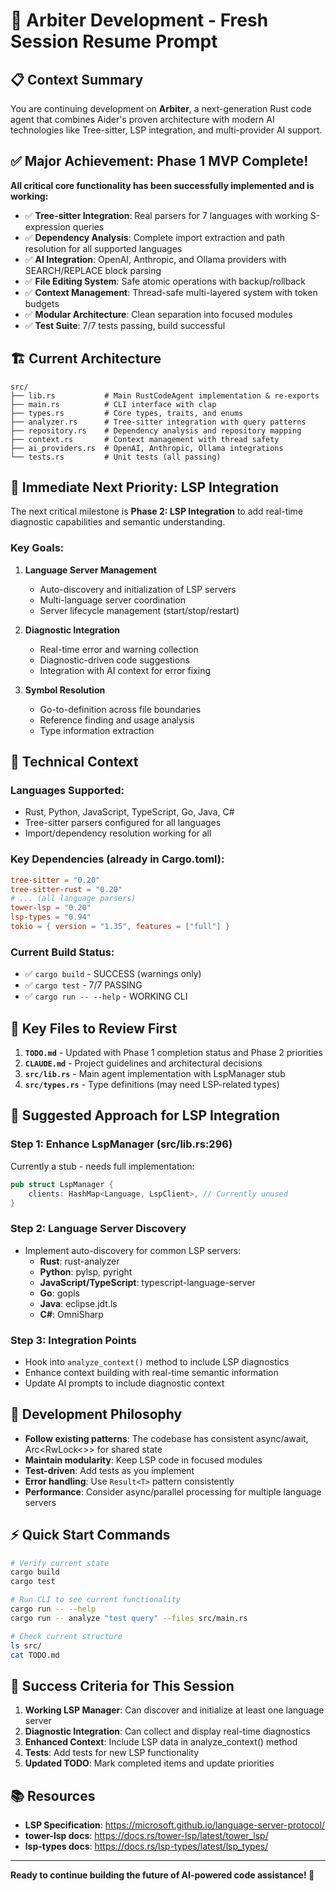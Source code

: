 # 🚀 Arbiter Development - Fresh Session Resume Prompt

## 📋 **Context Summary**

You are continuing development on **Arbiter**, a next-generation Rust code agent that combines Aider's proven architecture with modern AI technologies like Tree-sitter, LSP integration, and multi-provider AI support.

## ✅ **Major Achievement: Phase 1 MVP Complete!**

**All critical core functionality has been successfully implemented and is working:**

- ✅ **Tree-sitter Integration**: Real parsers for 7 languages with working S-expression queries
- ✅ **Dependency Analysis**: Complete import extraction and path resolution for all supported languages
- ✅ **AI Integration**: OpenAI, Anthropic, and Ollama providers with SEARCH/REPLACE block parsing
- ✅ **File Editing System**: Safe atomic operations with backup/rollback
- ✅ **Context Management**: Thread-safe multi-layered system with token budgets
- ✅ **Modular Architecture**: Clean separation into focused modules
- ✅ **Test Suite**: 7/7 tests passing, build successful

## 🏗️ **Current Architecture**

```
src/
├── lib.rs           # Main RustCodeAgent implementation & re-exports
├── main.rs          # CLI interface with clap
├── types.rs         # Core types, traits, and enums
├── analyzer.rs      # Tree-sitter integration with query patterns
├── repository.rs    # Dependency analysis and repository mapping
├── context.rs       # Context management with thread safety
├── ai_providers.rs  # OpenAI, Anthropic, Ollama integrations
└── tests.rs         # Unit tests (all passing)
```

## 🎯 **Immediate Next Priority: LSP Integration**

The next critical milestone is **Phase 2: LSP Integration** to add real-time diagnostic capabilities and semantic understanding.

### **Key Goals:**
1. **Language Server Management**
   - Auto-discovery and initialization of LSP servers
   - Multi-language server coordination  
   - Server lifecycle management (start/stop/restart)

2. **Diagnostic Integration**
   - Real-time error and warning collection
   - Diagnostic-driven code suggestions
   - Integration with AI context for error fixing

3. **Symbol Resolution**
   - Go-to-definition across file boundaries
   - Reference finding and usage analysis
   - Type information extraction

## 🔧 **Technical Context**

### **Languages Supported:**
- Rust, Python, JavaScript, TypeScript, Go, Java, C#
- Tree-sitter parsers configured for all languages
- Import/dependency resolution working for all

### **Key Dependencies (already in Cargo.toml):**
```toml
tree-sitter = "0.20"
tree-sitter-rust = "0.20"
# ... (all language parsers)
tower-lsp = "0.20"
lsp-types = "0.94"
tokio = { version = "1.35", features = ["full"] }
```

### **Current Build Status:**
- ✅ `cargo build` - SUCCESS (warnings only)
- ✅ `cargo test` - 7/7 PASSING
- ✅ `cargo run -- --help` - WORKING CLI

## 📁 **Key Files to Review First**

1. **`TODO.md`** - Updated with Phase 1 completion status and Phase 2 priorities
2. **`CLAUDE.md`** - Project guidelines and architectural decisions
3. **`src/lib.rs`** - Main agent implementation with LspManager stub
4. **`src/types.rs`** - Type definitions (may need LSP-related types)

## 🚀 **Suggested Approach for LSP Integration**

### **Step 1: Enhance LspManager (src/lib.rs:296)**
Currently a stub - needs full implementation:
```rust
pub struct LspManager {
    clients: HashMap<Language, LspClient>, // Currently unused
}
```

### **Step 2: Language Server Discovery**
- Implement auto-discovery for common LSP servers:
  - **Rust**: rust-analyzer
  - **Python**: pylsp, pyright
  - **JavaScript/TypeScript**: typescript-language-server
  - **Go**: gopls
  - **Java**: eclipse.jdt.ls
  - **C#**: OmniSharp

### **Step 3: Integration Points**
- Hook into `analyze_context()` method to include LSP diagnostics
- Enhance context building with real-time semantic information
- Update AI prompts to include diagnostic context

## 🧠 **Development Philosophy**

- **Follow existing patterns**: The codebase has consistent async/await, Arc<RwLock<>> for shared state
- **Maintain modularity**: Keep LSP code in focused modules
- **Test-driven**: Add tests as you implement
- **Error handling**: Use `Result<T>` pattern consistently
- **Performance**: Consider async/parallel processing for multiple language servers

## ⚡ **Quick Start Commands**

```bash
# Verify current state
cargo build
cargo test

# Run CLI to see current functionality
cargo run -- --help
cargo run -- analyze "test query" --files src/main.rs

# Check current structure
ls src/
cat TODO.md
```

## 🎪 **Success Criteria for This Session**

1. **Working LSP Manager**: Can discover and initialize at least one language server
2. **Diagnostic Integration**: Can collect and display real-time diagnostics
3. **Enhanced Context**: Include LSP data in analyze_context() method
4. **Tests**: Add tests for new LSP functionality
5. **Updated TODO**: Mark completed items and update priorities

## 📚 **Resources**

- **LSP Specification**: https://microsoft.github.io/language-server-protocol/
- **tower-lsp docs**: https://docs.rs/tower-lsp/latest/tower_lsp/
- **lsp-types docs**: https://docs.rs/lsp-types/latest/lsp_types/

---

**Ready to continue building the future of AI-powered code assistance! 🚀**